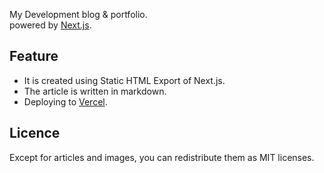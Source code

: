 My Development blog & portfolio.  
powered by [Next.js](https://nextjs.org/).

## Feature

- It is created using Static HTML Export of Next.js.
- The article is written in markdown.
- Deploying to [Vercel](https://vercel.com/).

## Licence

Except for articles and images, you can redistribute them as MIT licenses.
